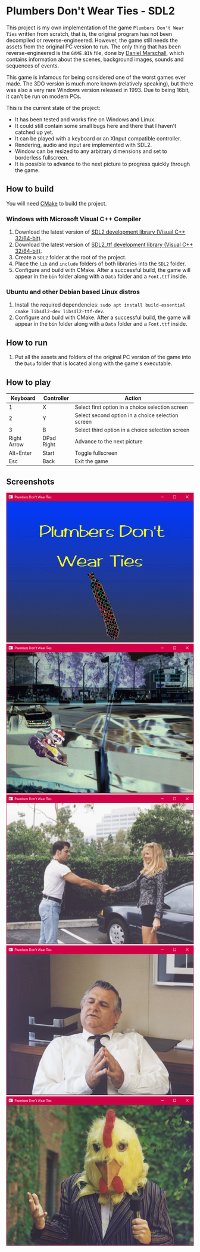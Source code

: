 # Plumbers Don't Wear Ties - SDL2

This project is my own implementation of the game `Plumbers Don't Wear Ties` written from scratch, that is, the original program has not been decompiled or reverse-engineered. However, the game still needs the assets from the original PC version to run. The only thing that has been reverse-engineered is the `GAME.BIN` file, done by [Daniel Marschall](https://misc.daniel-marschall.de/spiele/plumbers/?page=pc_gamebin), which contains information about the scenes, background images, sounds and sequences of events.

This game is infamous for being considered one of the worst games ever made. The 3DO version is much more known (relatively speaking), but there was also a very rare Windows version released in 1993. Due to being 16bit, it can't be run on modern PCs.

This is the current state of the project:

- It has been tested and works fine on Windows and Linux.
- It could still contain some small bugs here and there that I haven't catched up yet.
- It can be played with a keyboard or an XInput compatible controller.
- Rendering, audio and input are implemented with SDL2.
- Window can be resized to any arbitrary dimensions and set to borderless fullscreen.
- It is possible to advance to the next picture to progress quickly through the game.

## How to build

You will need [CMake](https://cmake.org) to build the project.

### Windows with Microsoft Visual C++ Compiler

1. Download the latest version of [SDL2 development library (Visual C++ 32/64-bit)](https://www.libsdl.org/download-2.0.php).
2. Download the latest version of [SDL2_ttf development library (Visual C++ 32/64-bit)](https://www.libsdl.org/projects/SDL_ttf/).
3. Create a `SDL2` folder at the root of the project.
4. Place the `lib` and `include` folders of both libraries into the `SDL2` folder.
5. Configure and build with CMake. After a successful build, the game will appear in the `bin` folder along with a `Data` folder and a `Font.ttf` inside.

### Ubuntu and other Debian based Linux distros

1. Install the required dependencies: `sudo apt install build-essential cmake libsdl2-dev libsdl2-ttf-dev`.
2. Configure and build with CMake. After a successful build, the game will appear in the `bin` folder along with a `Data` folder and a `Font.ttf` inside.

## How to run

1. Put all the assets and folders of the original PC version of the game into the `Data` folder that is located along with the game's executable.

## How to play

| Keyboard    | Controller | Action                                            |
|-------------|------------|---------------------------------------------------|
| 1           | X          | Select first option in a choice selection screen  |
| 2           | Y          | Select second option in a choice selection screen |
| 3           | B          | Select third option in a choice selection screen  |
| Right Arrow | DPad Right | Advance to the next picture                       |
| Alt+Enter   | Start      | Toggle fullscreen                                 |
| Esc         | Back       | Exit the game                                     |

## Screenshots

<p align="center">
  <img title="Plumbers Don't Wear Ties screenshot" src="/screenshot00.png">
  <img title="Plumbers Don't Wear Ties screenshot" src="/screenshot01.png">
  <img title="Plumbers Don't Wear Ties screenshot" src="/screenshot02.png">
  <img title="Plumbers Don't Wear Ties screenshot" src="/screenshot03.png">
  <img title="Plumbers Don't Wear Ties screenshot" src="/screenshot04.png">
</p>